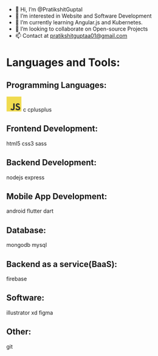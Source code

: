 - 👋 Hi, I’m @PratikshitGuptaI
- 👀 I’m interested in Website and Software Development
- 🌱 I’m currently learning Angular.js and Kubernetes.
- 💞️ I’m looking to collaborate on Open-source Projects
- 📫 Contact at pratikshitguptaa01@gmail.com

<!---
PratikshitGuptaI/PratikshitGuptaI is a ✨ special ✨ repository because its `README.md` (this file) appears on your GitHub profile.
You can click the Preview link to take a look at your changes.
--->
<h1>
Languages and Tools:
</h1>
<h2>
Programming Languages:
</h2>
<div>
  <img src="https://raw.githubusercontent.com/devicons/devicon/master/icons/javascript/javascript-original.svg" alt="javascript" width="40" height="40" style="max-width: 100%;">
c cplusplus
</div>
<h2>
  Frontend Development:
</h2>

html5 css3 sass
<h2>
Backend Development:
</h2>

nodejs express
<h2>
Mobile App Development:
</h2>
android flutter dart
<h2>
Database:
</h2>
mongodb mysql
<h2>
Backend as a service(BaaS):
</h2>
firebase 
<h2>
Software:
</h2>
illustrator xd figma
<h2>
Other:
</h2>
git 
